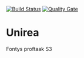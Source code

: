 [![Build Status](https://travis-ci.org/Noord-Korea/Unirea.svg?branch=masterServer)](https://travis-ci.org/Noord-Korea/Unirea)
[![Quality Gate](https://sonarcloud.io/api/badges/gate?key=groupId:Unirea:masterServer)](https://sonarcloud.io/dashboard/index/groupId:Unirea:masterServer)

# Unirea
Fontys proftaak S3

